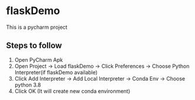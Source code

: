 # flaskDemo
This is a pycharm project

## Steps to follow
1) Open PyCharm Apk
2) Open Project -> Load flaskDemo -> Click Preferences -> Choose Python Interpreter(if flaskDemo available)
3) Click Add Interpreter -> Add Local Interpreter -> Conda Env -> Choose python 3.8
4) Click OK (It will create new conda environment)
